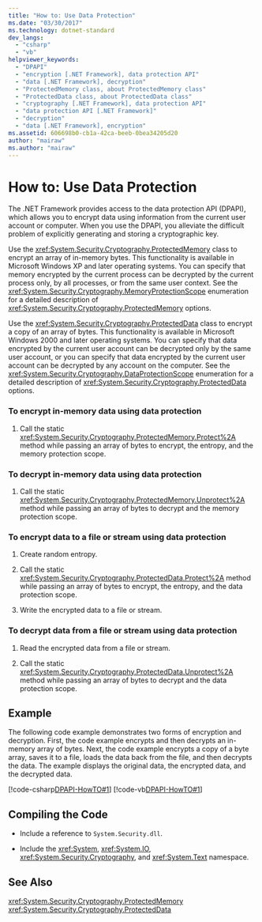 ```yaml
---
title: "How to: Use Data Protection"
ms.date: "03/30/2017"
ms.technology: dotnet-standard
dev_langs: 
  - "csharp"
  - "vb"
helpviewer_keywords: 
  - "DPAPI"
  - "encryption [.NET Framework], data protection API"
  - "data [.NET Framework], decryption"
  - "ProtectedMemory class, about ProtectedMemory class"
  - "ProtectedData class, about ProtectedData class"
  - "cryptography [.NET Framework], data protection API"
  - "data protection API [.NET Framework]"
  - "decryption"
  - "data [.NET Framework], encryption"
ms.assetid: 606698b0-cb1a-42ca-beeb-0bea34205d20
author: "mairaw"
ms.author: "mairaw"
---
```

# How to: Use Data Protection
The .NET Framework provides access to the data protection API (DPAPI), which allows you to encrypt data using information from the current user account or computer.  When you use the DPAPI, you alleviate the difficult problem of explicitly generating and storing a cryptographic key.  
  
 Use the <xref:System.Security.Cryptography.ProtectedMemory> class to encrypt an array of in-memory bytes.  This functionality is available in Microsoft Windows XP and later operating systems.  You can specify that memory encrypted by the current process can be decrypted by the current process only, by all processes, or from the same user context.  See the <xref:System.Security.Cryptography.MemoryProtectionScope> enumeration for a detailed description of <xref:System.Security.Cryptography.ProtectedMemory> options.  
  
 Use the <xref:System.Security.Cryptography.ProtectedData> class to encrypt a copy of an array of bytes. This functionality is available in Microsoft Windows 2000 and later operating systems.  You can specify that data encrypted by the current user account can be decrypted only by the same user account, or you can specify that data encrypted by the current user account can be decrypted by any account on the computer.  See the <xref:System.Security.Cryptography.DataProtectionScope> enumeration for a detailed description of <xref:System.Security.Cryptography.ProtectedData> options.  
  
### To encrypt in-memory data using data protection  
  
1.  Call the static <xref:System.Security.Cryptography.ProtectedMemory.Protect%2A> method while passing an array of bytes to encrypt, the entropy, and the memory protection scope.  
  
### To decrypt in-memory data using data protection  
  
1.  Call the static <xref:System.Security.Cryptography.ProtectedMemory.Unprotect%2A> method while passing an array of bytes to decrypt and the memory protection scope.  
  
### To encrypt data to a file or stream using data protection  
  
1.  Create random entropy.  
  
2.  Call the static <xref:System.Security.Cryptography.ProtectedData.Protect%2A> method while passing an array of bytes to encrypt, the entropy, and the data protection scope.  
  
3.  Write the encrypted data to a file or stream.  
  
### To decrypt data from a file or stream using data protection  
  
1.  Read the encrypted data from a file or stream.  
  
2.  Call the static <xref:System.Security.Cryptography.ProtectedData.Unprotect%2A> method while passing an array of bytes to decrypt and the data protection scope.  
  
## Example  
 The following code example demonstrates two forms of encryption and decryption.  First, the code example encrypts and then decrypts an in-memory array of bytes.  Next, the code example encrypts a copy of a byte array, saves it to a file, loads the data back from the file, and then decrypts the data.  The example displays the original data, the encrypted data, and the decrypted data.  
  
 [!code-csharp[DPAPI-HowTO#1](../../../samples/snippets/csharp/VS_Snippets_CLR/DPAPI-HowTO/cs/sample.cs#1)]
 [!code-vb[DPAPI-HowTO#1](../../../samples/snippets/visualbasic/VS_Snippets_CLR/DPAPI-HowTO/vb/sample.vb#1)]  
  
## Compiling the Code  
  
-   Include a reference to `System.Security.dll`.  
  
-   Include the <xref:System>, <xref:System.IO>, <xref:System.Security.Cryptography>, and <xref:System.Text> namespace.  
  
## See Also  
 <xref:System.Security.Cryptography.ProtectedMemory>  
 <xref:System.Security.Cryptography.ProtectedData>
